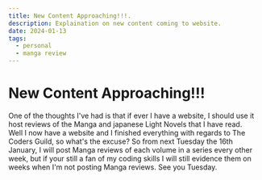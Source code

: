 ```yaml
---
title: New Content Approaching!!!.
description: Explaination on new content coming to website.
date: 2024-01-13
tags:
  - personal
  - manga review
---
```


<div class="container fluid">
  <h1 class="col align-self-center">New Content Approaching!!!</h1>
  <div class="row justify-content-center">
    <p class="col-8">
    One of the thoughts I've had is that if ever I have a website, I should use it host reviews of the Manga and japanese Light Novels that I have read. <br />
    Well I now have a website and I finished everything with regards to The Coders Guild,  so what's the excuse? So from next Tuesday the 16th January, I will post Manga reviews of each volume in a series every other week, but if your still a fan of my coding skills I will still evidence them on weeks when I'm not posting Manga reviews. See you Tuesday.
    </p>
  </div>
</div>